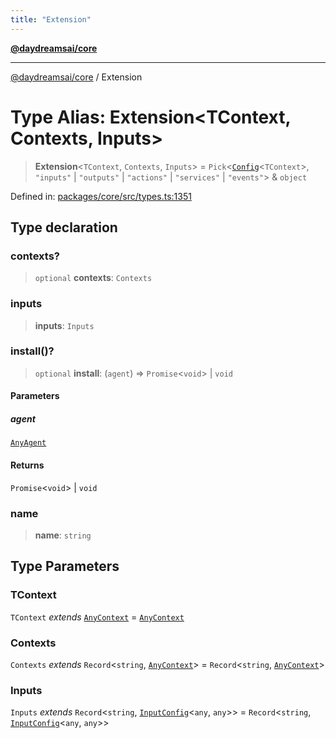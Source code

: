 ```yaml
---
title: "Extension"
---
```


[**@daydreamsai/core**](./api-reference.md)

***

[@daydreamsai/core](./api-reference.md) / Extension

# Type Alias: Extension\<TContext, Contexts, Inputs\>

> **Extension**\<`TContext`, `Contexts`, `Inputs`\> = `Pick`\<[`Config`](./Config.md)\<`TContext`\>, `"inputs"` \| `"outputs"` \| `"actions"` \| `"services"` \| `"events"`\> & `object`

Defined in: [packages/core/src/types.ts:1351](https://github.com/dojoengine/daydreams/blob/877d54c3d7a1ffa2e1fe799ae3402216c969af05/packages/core/src/types.ts#L1351)

## Type declaration

### contexts?

> `optional` **contexts**: `Contexts`

### inputs

> **inputs**: `Inputs`

### install()?

> `optional` **install**: (`agent`) => `Promise`\<`void`\> \| `void`

#### Parameters

##### agent

[`AnyAgent`](./AnyAgent.md)

#### Returns

`Promise`\<`void`\> \| `void`

### name

> **name**: `string`

## Type Parameters

### TContext

`TContext` *extends* [`AnyContext`](./AnyContext.md) = [`AnyContext`](./AnyContext.md)

### Contexts

`Contexts` *extends* `Record`\<`string`, [`AnyContext`](./AnyContext.md)\> = `Record`\<`string`, [`AnyContext`](./AnyContext.md)\>

### Inputs

`Inputs` *extends* `Record`\<`string`, [`InputConfig`](./InputConfig.md)\<`any`, `any`\>\> = `Record`\<`string`, [`InputConfig`](./InputConfig.md)\<`any`, `any`\>\>
